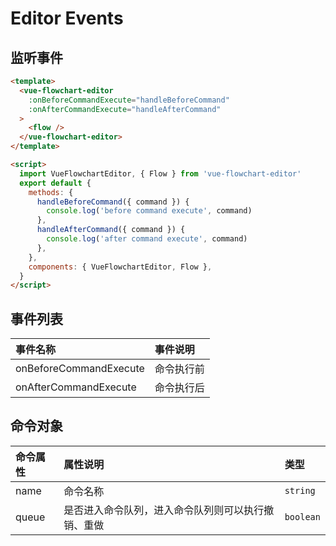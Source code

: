 # Editor Events

## 监听事件

```html
<template>
  <vue-flowchart-editor
    :onBeforeCommandExecute="handleBeforeCommand"
    :onAfterCommandExecute="handleAfterCommand"
  >
    <flow />
  </vue-flowchart-editor>
</template>

<script>
  import VueFlowchartEditor, { Flow } from 'vue-flowchart-editor'
  export default {
    methods: {
      handleBeforeCommand({ command }) {
        console.log('before command execute', command)
      },
      handleAfterCommand({ command }) {
        console.log('after command execute', command)
      },
    },
    components: { VueFlowchartEditor, Flow },
  }
</script>
```

## 事件列表

| 事件名称               | 事件说明   |
| :--------------------- | :--------- |
| onBeforeCommandExecute | 命令执行前 |
| onAfterCommandExecute  | 命令执行后 |

## 命令对象

| 命令属性 | 属性说明                                           | 类型      |
| :------- | :------------------------------------------------- | :-------- |
| name     | 命令名称                                           | `string`  |
| queue    | 是否进入命令队列，进入命令队列则可以执行撤销、重做 | `boolean` |
